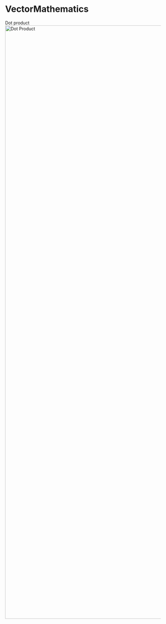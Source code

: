 # VectorMathematics
Dot product
<img width="1920" alt="Dot Product" src="https://user-images.githubusercontent.com/35738653/234643899-2aa913dc-c616-4444-979f-0e191c222822.png">
